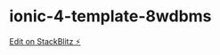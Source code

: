# ionic-4-template-8wdbms

[Edit on StackBlitz ⚡️](https://stackblitz.com/edit/ionic-4-template-8wdbms)